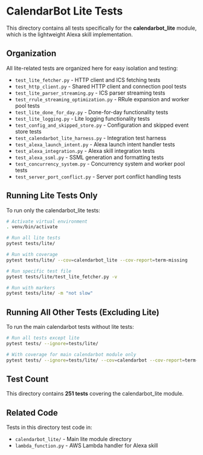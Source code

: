 # CalendarBot Lite Tests

This directory contains all tests specifically for the **calendarbot_lite** module, which is the lightweight Alexa skill implementation.

## Organization

All lite-related tests are organized here for easy isolation and testing:

- `test_lite_fetcher.py` - HTTP client and ICS fetching tests
- `test_http_client.py` - Shared HTTP client and connection pool tests
- `test_lite_parser_streaming.py` - ICS parser streaming tests
- `test_rrule_streaming_optimization.py` - RRule expansion and worker pool tests
- `test_lite_done_for_day.py` - Done-for-day functionality tests
- `test_lite_logging.py` - Lite logging functionality tests
- `test_config_and_skipped_store.py` - Configuration and skipped event store tests
- `test_calendarbot_lite_harness.py` - Integration test harness
- `test_alexa_launch_intent.py` - Alexa launch intent handler tests
- `test_alexa_integration.py` - Alexa skill integration tests
- `test_alexa_ssml.py` - SSML generation and formatting tests
- `test_concurrency_system.py` - Concurrency system and worker pool tests
- `test_server_port_conflict.py` - Server port conflict handling tests

## Running Lite Tests Only

To run only the calendarbot_lite tests:

```bash
# Activate virtual environment
. venv/bin/activate

# Run all lite tests
pytest tests/lite/

# Run with coverage
pytest tests/lite/ --cov=calendarbot_lite --cov-report=term-missing

# Run specific test file
pytest tests/lite/test_lite_fetcher.py -v

# Run with markers
pytest tests/lite/ -m "not slow"
```

## Running All Other Tests (Excluding Lite)

To run the main calendarbot tests without lite tests:

```bash
# Run all tests except lite
pytest tests/ --ignore=tests/lite/

# With coverage for main calendarbot module only
pytest tests/ --ignore=tests/lite/ --cov=calendarbot --cov-report=term-missing
```

## Test Count

This directory contains **251 tests** covering the calendarbot_lite module.

## Related Code

Tests in this directory test code in:
- `calendarbot_lite/` - Main lite module directory
- `lambda_function.py` - AWS Lambda handler for Alexa skill
